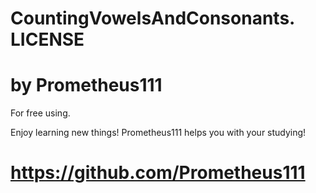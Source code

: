 # CountingVowelsAndConsonants. LICENSE
# by Prometheus111

For free using.

Enjoy learning new things! Prometheus111 helps you with your studying!
# https://github.com/Prometheus111 
